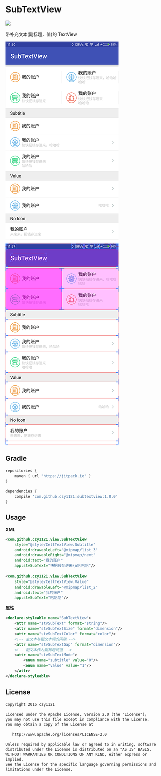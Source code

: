 # SubTextView
 
[![](https://jitpack.io/v/czy1121/subtextview.svg)](https://jitpack.io/#czy1121/subtextview)
 
带补充文本(副标题，值)的 TextView 

 
![subtextview](screenshot.png)  ![subtextview2](screenshot2.png)

## Gradle

``` groovy
repositories { 
    maven { url "https://jitpack.io" }
}
```   
    
``` groovy
dependencies {
    compile 'com.github.czy1121:subtextview:1.0.0'
}
```
    
## Usage
    
**XML**

``` xml
<com.github.czy1121.view.SubTextView
    style="@style/CellTextView.Subtitle"
    android:drawableLeft="@mipmap/list_3"
    android:drawableRight="@mipmap/next"
    android:text="我的账户"
    app:stvSubText="快把钱存进来\n哈哈哈"/>

<com.github.czy1121.view.SubTextView
    style="@style/CellTextView.Value"
    android:drawableLeft="@mipmap/list_2"
    android:text="我的账户"
    app:stvSubText="哈哈哈"/>
``` 

**属性**

``` xml 
<declare-styleable name="SubTextView">
    <attr name="stvSubText" format="string"/>
    <attr name="stvSubTextSize" format="dimension"/>
    <attr name="stvSubTextColor" format="color"/>
    <!-- 主文本与副文本间的间隙 -->
    <attr name="stvSubTextGap" format="dimension"/>
    <!-- 副文本作为副标题或值 -->
    <attr name="stvSubTextMode">
        <enum name="subtitle" value="0"/>
        <enum name="value" value="1"/>
    </attr> 
</declare-styleable>
```
 

## License

```
Copyright 2016 czy1121

Licensed under the Apache License, Version 2.0 (the "License");
you may not use this file except in compliance with the License.
You may obtain a copy of the License at

   http://www.apache.org/licenses/LICENSE-2.0

Unless required by applicable law or agreed to in writing, software
distributed under the License is distributed on an "AS IS" BASIS,
WITHOUT WARRANTIES OR CONDITIONS OF ANY KIND, either express or implied.
See the License for the specific language governing permissions and
limitations under the License.
```